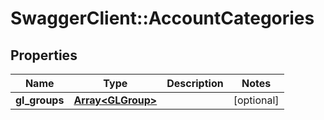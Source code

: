 # SwaggerClient::AccountCategories

## Properties
Name | Type | Description | Notes
------------ | ------------- | ------------- | -------------
**gl_groups** | [**Array&lt;GLGroup&gt;**](GLGroup.md) |  | [optional] 


